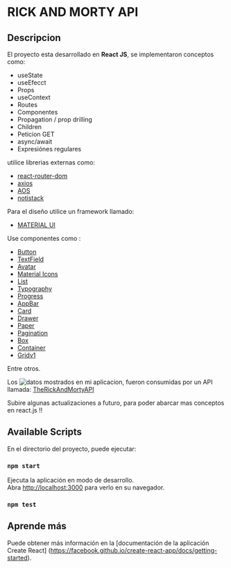 # RICK AND MORTY API

## Descripcion

El proyecto esta desarrollado en **React JS**, se implementaron conceptos como:

- useState
- useEfecct
- Props
- useContext
- Routes
- Componentes
- Propagation / prop drilling
- Children
- Peticion GET
- async/await
- Expresiónes regulares

utilice librerias externas como:

- [react-router-dom](https://reactrouter.com/en/main)
- [axios](https://www.npmjs.com/package/react-axios)
- [AOS](https://michalsnik.github.io/aos/)
- [notistack](https://notistack.com/)

Para el diseño utilice un framework llamado:

- [MATERIAL UI](https://mui.com/)

Use componentes como :

- [Button](https://mui.com/material-ui/react-button/)
- [TextField](https://mui.com/material-ui/react-text-field/)
- [Avatar](https://mui.com/material-ui/react-avatar/)
- [Material Icons](https://mui.com/material-ui/material-icons/)
- [List](https://mui.com/material-ui/react-list/)
- [Typography](https://mui.com/material-ui/react-typography/)
- [Progress](https://mui.com/material-ui/react-progress/)
- [AppBar](https://mui.com/material-ui/react-app-bar/)
- [Card](https://mui.com/material-ui/react-card/)
- [Drawer](https://mui.com/material-ui/react-drawer/)
- [Paper](https://mui.com/material-ui/react-paper/)
- [Pagination](https://mui.com/material-ui/react-pagination/)
- [Box](https://mui.com/material-ui/react-box/)
- [Container](https://mui.com/material-ui/react-container/)
- [Gridv1](https://mui.com/material-ui/react-grid/)

Entre otros.

Los ![datos](/captura.png) mostrados en mi aplicacion, fueron consumidas por un API llamada: [TheRickAndMortyAPI](https://rickandmortyapi.com/documentation)

Subire algunas actualizaciones a futuro, para poder abarcar mas conceptos en react.js !!

## Available Scripts

En el directorio del proyecto, puede ejecutar:

### `npm start`

Ejecuta la aplicación en modo de desarrollo.\
Abra [http://localhost:3000](http://localhost:3000) para verlo en su navegador.

### `npm test`

## Aprende más
Puede obtener más información en la [documentación de la aplicación Create React] (https://facebook.github.io/create-react-app/docs/getting-started).


